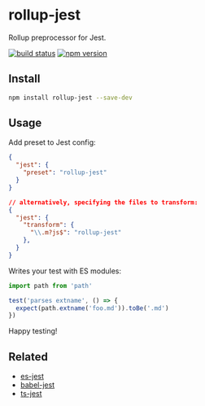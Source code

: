 # rollup-jest

Rollup preprocessor for Jest.

[![build status](https://badgen.net/travis/ambar/rollup-jest)](https://travis-ci.org/ambar/rollup-jest)
[![npm version](https://badgen.net/npm/v/rollup-jest)](https://www.npmjs.com/package/rollup-jest)

## Install

```bash
npm install rollup-jest --save-dev
```

## Usage

Add preset to Jest config:

```json
{
  "jest": {
    "preset": "rollup-jest"
  }
}

// alternatively, specifying the files to transform:
{
  "jest": {
    "transform": {
      "\\.m?js$": "rollup-jest"
    },
  }
}
```

Writes your test with ES modules:

```js
import path from 'path'

test('parses extname', () => {
  expect(path.extname('foo.md')).toBe('.md')
})
```

Happy testing!

## Related

- [es-jest](https://github.com/ambar/es-jest)
- [babel-jest](https://github.com/facebook/jest/tree/master/packages/babel-jest)
- [ts-jest](https://github.com/kulshekhar/ts-jest)
